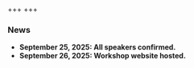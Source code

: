+++
+++

### <b>News
- September 25, 2025: All speakers confirmed.
- September 26, 2025: Workshop website hosted.


